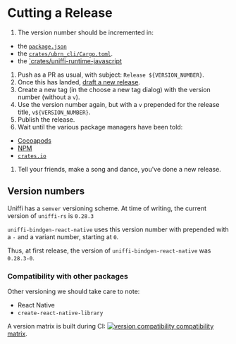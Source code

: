 # Cutting a Release

1. The version number should be incremented in:
  - the [`package.json`](https://github.com/jhugman/uniffi-bindgen-react-native/blob/main/package.json#L3)
  - the [`crates/ubrn_cli/Cargo.toml`](https://github.com/jhugman/uniffi-bindgen-react-native/blob/main/crates/ubrn_cli/Cargo.toml#L3).
  - the [`crates/uniffi-runtime-javascript](https://github.com/jhugman/uniffi-bindgen-react-native/blob/main/crates/uniffi-runtime-javascript/Cargo.toml#L3)
1. Push as a PR as usual, with subject: `Release ${VERSION_NUMBER}`.
1. Once this has landed, [draft a new release](https://github.com/jhugman/uniffi-bindgen-react-native/releases/new).
1. Create a new tag (in the choose a new tag dialog) with the version number (without a `v`).
1. Use the version number again, but with a `v` prepended for the release title, `v${VERSION_NUMBER}`.
1. Publish the release.
1. Wait until the various package managers have been told:
  - [Cocoapods](https://github.com/jhugman/uniffi-bindgen-react-native/actions/workflows/cocoapods.yml)
  - [NPM](https://github.com/jhugman/uniffi-bindgen-react-native/actions/workflows/npm.yml)
  - [`crates.io`](https://github.com/jhugman/uniffi-bindgen-react-native/actions/workflows/crate-io.yml)
1. Tell your friends, make a song and dance, you've done a new release.

## Version numbers

Uniffi has a `semver` versioning scheme. At time of writing, the current version of `uniffi-rs` is `0.28.3`

`uniffi-bindgen-react-native` uses this version number with prepended with a `-` and a variant number, starting at `0`.

Thus, at first release, the version of `uniffi-bindgen-react-native` was `0.28.3-0`.

### Compatibility with other packages

Other versioning we should take care to note:

- React Native
- `create-react-native-library`

A version matrix is built during CI: [![version compatibility](https://github.com/jhugman/uniffi-bindgen-react-native/actions/workflows/compat.yml/badge.svg?query=branch%3Amain) compatibility matrix](https://github.com/jhugman/uniffi-bindgen-react-native/actions/workflows/compat.yml?query=branch%3Amain).
